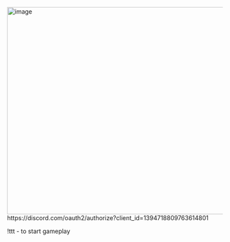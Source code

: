 <img width="802" height="485" alt="image" src="https://github.com/user-attachments/assets/ae4c0f4d-1cb9-4559-b470-d156cab11fee" />
https://discord.com/oauth2/authorize?client_id=1394718809763614801

!ttt - to start gameplay
